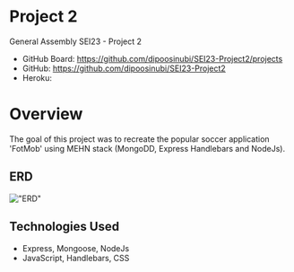 # Project 2

General Assembly SEI23  - Project 2

- GitHub Board: https://github.com/dipoosinubi/SEI23-Project2/projects
- GitHub: https://github.com/dipoosinubi/SEI23-Project2
- Heroku: 

# Overview

The goal of this project was to recreate the popular soccer application 'FotMob' using MEHN stack
(MongoDD, Express Handlebars and NodeJs).


## ERD
!["ERD"](https://github.com/dipoosinubi/SEI23-Project2/tree/someStuff/public/images)


## Technologies Used
- Express, Mongoose, NodeJs
- JavaScript, Handlebars, CSS